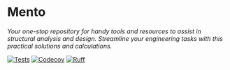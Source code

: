 # Mento
*Your one-stop repository for handy tools and resources to assist in structural analysis and design. Streamline your engineering tasks with this practical solutions and calculations.*

[![Tests](https://github.com/mihdicaballero/mento/actions/workflows/tests.yml/badge.svg)][tests]
[![Codecov](https://codecov.io/gh/robbievanleeuwen/concrete-properties/branch/master/graph/badge.svg)][codecov]
[![Ruff](https://img.shields.io/endpoint?url=https://raw.githubusercontent.com/charliermarsh/ruff/main/assets/badge/v2.json)][ruff]

[tests]: https://github.com/mihdicaballero/mento/actions/workflows/tests.yml
[ruff]: https://github.com/charliermarsh/ruff
[codecov]: https://app.codecov.io/github/mihdicaballero/mento